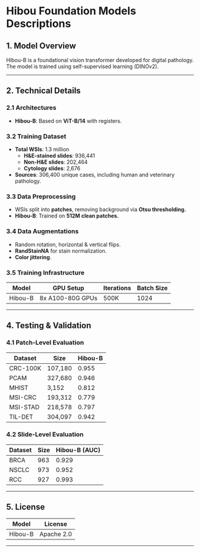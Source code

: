 # Hibou Foundation Models Descriptions

## 1. Model Overview

Hibou-B is a foundational vision transformer developed for digital pathology. The model is trained using self-supervised learning (DINOv2).

---

## 2. Technical Details

### 2.1 Architectures
- **Hibou-B**: Based on **ViT-B/14** with registers.

### 3.2 Training Dataset

- **Total WSIs**: 1.3 million  
  - **H&E-stained slides**: 936,441  
  - **Non-H&E slides**: 202,464  
  - **Cytology slides**: 2,676  
- **Sources**: 306,400 unique cases, including human and veterinary pathology.

### 3.3 Data Preprocessing

- WSIs split into **patches**, removing background via **Otsu thresholding.**
- **Hibou-B**: Trained on **512M clean patches.**

### 3.4 Data Augmentations
- Random rotation, horizontal & vertical flips.
- **RandStainNA** for stain normalization.
- **Color jittering**.

### 3.5 Training Infrastructure

| Model | GPU Setup | Iterations | Batch Size |
|--------|-------------|-----------|------------|
| Hibou-B | 8x A100-80G GPUs | 500K | 1024 |

---

## 4. Testing & Validation

### 4.1 Patch-Level Evaluation

| Dataset | Size | Hibou-B |
|---------|------|---------|
| CRC-100K | 107,180 | 0.955 |
| PCAM | 327,680 | 0.946 |
| MHIST | 3,152 | 0.812 |
| MSI-CRC | 193,312 | 0.779 |
| MSI-STAD | 218,578 | 0.797 |
| TIL-DET | 304,097 | 0.942 |

### 4.2 Slide-Level Evaluation

| Dataset | Size | Hibou-B (AUC) |
|---------|------|--------------|
| BRCA | 963 | 0.929 |
| NSCLC | 973 | 0.952 |
| RCC | 927 | 0.993 |

---

## 5. License

| Model | License |
|--------|-----------|
| Hibou-B | Apache 2.0 |

---
